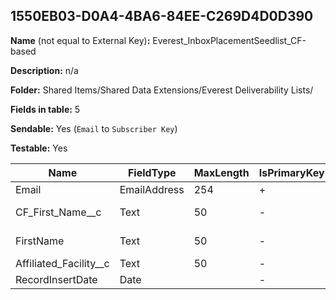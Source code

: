 ## 1550EB03-D0A4-4BA6-84EE-C269D4D0D390

**Name** (not equal to External Key)**:** Everest_InboxPlacementSeedlist_CF-based

**Description:** n/a

**Folder:** Shared Items/Shared Data Extensions/Everest Deliverability Lists/

**Fields in table:** 5

**Sendable:** Yes (`Email` to `Subscriber Key`)

**Testable:** Yes

| Name | FieldType | MaxLength | IsPrimaryKey | IsNullable | DefaultValue |
| --- | --- | --- | --- | --- | --- |
| Email | EmailAddress | 254 | + | - |  |
| CF_First_Name__c | Text | 50 | - | + | Cancer Fighter |
| FirstName | Text | 50 | - | + | Cancer Fighter |
| Affiliated_Facility__c | Text | 50 | - | + |  |
| RecordInsertDate | Date |  | - | + | GetDate() |
